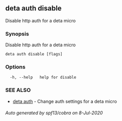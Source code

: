 ## deta auth disable

Disable http auth for a deta micro

### Synopsis

Disable http auth for a deta micro

```
deta auth disable [flags]
```

### Options

```
  -h, --help   help for disable
```

### SEE ALSO

* [deta auth](deta_auth.md)	 - Change auth settings for a deta micro

###### Auto generated by spf13/cobra on 8-Jul-2020
